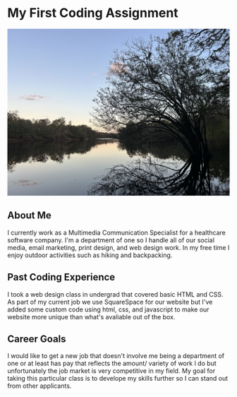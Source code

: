 # My First Coding Assignment #

<img src="Images/IMG_3316.jpeg" alt="Suwannee River at dusk">

## About Me ##
I currently work as a Multimedia Communication Specialist for a healthcare software company. I'm a department of one so I handle all of our social media, email marketing, print design, and web design work. In my free time I enjoy outdoor activities such as hiking and backpacking.

## Past Coding Experience ##
I took a web design class in undergrad that covered basic HTML and CSS. As part of my current job we use SquareSpace for our website but I've added some custom code using html, css, and javascript to make our website more unique than what's avaliable out of the box.

## Career Goals ##
I would like to get a new job that doesn't involve me being a department of one or at least has pay that reflects the amount/ variety of work I do but unfortunately the job market is very competitive in my field. My goal for taking this particular class is to develope my skills further so I can stand out from other applicants. 
